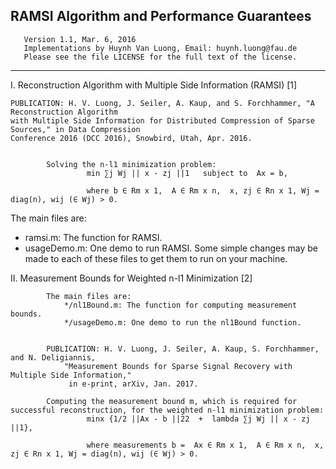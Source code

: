RAMSI Algorithm and Performance Guarantees
-----------------------------------------------------------------------
       Version 1.1, Mar. 6, 2016
       Implementations by Huynh Van Luong, Email: huynh.luong@fau.de
       Please see the file LICENSE for the full text of the license.
-----------------------------------------------------------------------

I. Reconstruction Algorithm with Multiple Side Information (RAMSI) [1]

    PUBLICATION: H. V. Luong, J. Seiler, A. Kaup, and S. Forchhammer, "A Reconstruction Algorithm 
    with Multiple Side Information for Distributed Compression of Sparse Sources," in Data Compression 
    Conference 2016 (DCC 2016), Snowbird, Utah, Apr. 2016.


            Solving the n-l1 minimization problem:
                     min ∑j Wj || x - zj ||1   subject to  Ax = b, 

                     where b ∈ Rm x 1,  A ∈ Rm x n,  x, zj ∈ Rn x 1, Wj = diag(n), wij (∈ Wj) > 0.
   The main files are:    
   - ramsi.m: The function for RAMSI.
   - usageDemo.m: One demo to run RAMSI. Some simple changes may be made to each of these files to get them to run on your machine. 
       
II. Measurement Bounds for Weighted n-l1 Minimization [2]

            The main files are:    
	            */nl1Bound.m: The function for computing measurement bounds.
	            */usageDemo.m: One demo to run the nl1Bound function. 


            PUBLICATION: H. V. Luong, J. Seiler, A. Kaup, S. Forchhammer, and N. Deligiannis, 
                "Measurement Bounds for Sparse Signal Recovery with Multiple Side Information," 
                 in e-print, arXiv, Jan. 2017.

            Computing the measurement bound m, which is required for successful reconstruction, for the weighted n-l1 minimization problem:
                     minx {1/2 ||Ax - b ||22  +  lambda ∑j Wj || x - zj ||1},

                     where measurements b =  Ax ∈ Rm x 1,  A ∈ Rm x n,  x, zj ∈ Rn x 1, Wj = diag(n), wij (∈ Wj) > 0.
